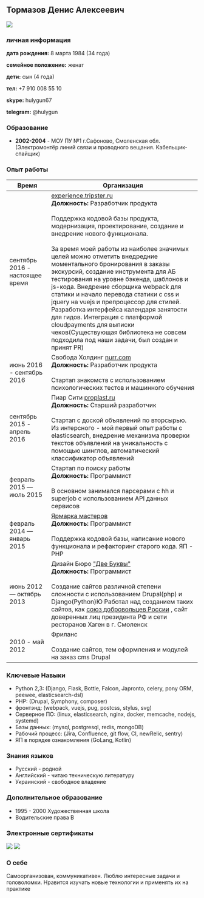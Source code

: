 ## Тормазов Денис Алексеевич

![](https://hh.ru/photo/436382231.jpeg?t=1541602655&h=9_7c45cY7zgP9ogLWsuf_w)
### личная информация

**дата рождения:** 8 марта 1984 (34 года)

**семейное положение:** женат

**дети:** сын (4 года)

**тел:** +7 910 008 55 10

**skype:** hulygun67

**telegram:** @hulygun

### Образование

* **2002-2004** -  МОУ ПУ №1 г.Сафоново, Смоленская обл. (Электромонтёр линий связи и проводного вещания. Кабельщик-спайщик)

### Опыт работы

Время | Организация
----- | -----------
сентябрь 2016 - настоящее время | [experience.tripster.ru](https://experience.tripster.ru)<br>**Должность:** Разработчик продукта<br><br>Поддержка кодовой базы продукта, модернизация, проектирование, создание и внедрение нового функционала.<br><br>За время моей работы из наиболее значимых целей можно отметить внедредние моментального бронирования в заказы экскурсий, создание инструмента для АБ тестирования на уровне бэкенда, шаблонов и js-кода. Внедрение сборщика webpack для статики и начало перевода статики c css и jquery на vuejs и препроцессор для стилей. Разработка интерфейса календаря занятости для гидов. Интеграция с платформой cloudpayments для выписки чеков(Существующая библиотека не совсем подходила под наши задачи, был создан и принят PR)
июнь 2016 - сентябрь 2016 | Свобода Холдинг [nurr.com](https://nurr.com)<br>**Должность:** Разработчик продукта<br><br>Стартап знакомств с использованием психологических тестов и машинного обучения
сентябрь 2015 - апрель 2016 | Пиар Сити [proplast.ru](http://proplast.ru/)<br>**Должность:** Старший разработчик<br><br> Стартап с доской объявлений по вторсырью. Из интерсного - мой первый опыт работы с elasticsearch, внедрение механизма проверки текстов объявлений на уникальность с помощью шинглов, автоматический классификатор объявлений
февраль 2015 — июль 2015 | Стартап по поиску работы<br>**Должность:** Программист<br><br> В основном занимался парсерами с hh и superjob с использованием API данных сервисов
февраль 2014 — январь 2015 | [Ярмарка мастеров](https://livemaster.ru)<br>**Должность:** Программист<br><br> Поддержка кодовой базы, написание нового функционала и рефакторинг старого кода. ЯП - PHP
июнь 2012 — октябрь 2013 | Дизайн Бюро ["Две Буквы"](http://dvebukvy.ru/)<br>**Должность:** Программист<br><br> Создание сайтов различной степени сложности с использованием Drupal(php) и Django(Python)Ю Работал над созданием таких сайтов, как [союз добровольцев России](http://www.souzdobro.ru/) , сайт доверенных лиц президента РФ и сети ресторанов Хаген в г. Смоленск
2010 - май 2012 | Фриланс<br><br>Создание сайтов, тем оформления и модулей на заказ cms Drupal

### Ключевые Навыки

* Python 2,3: (Django, Flask, Bottle, Falcon, Japronto, celery, pony ORM, peewee, elasticsearch-dsl)
* PHP: (Drupal, Symphony, composer)
* фронтэнд: (webpack, vuejs, pug, postcss, stylus, svg)
* Серверное ПО: (linux, elasticsearch, nginx, docker, memcache, nodejs, systemd)
* Базы данных: (mysql, postgresql, redis, mongoDB)
* Рабочий процесс: (Jira, Confluence, git flow, CI, newRelic, sentry)
* ЯП в порядке ознакомления (GoLang, Kotlin)

### Знания языков

* Русский - родной
* Английский - читаю техническую литературу
* Украинский - свободное владение

### Дополнительное образование

* 1995 - 2000 Художественная школа
* Водительские права B

### Электронные сертификаты
![](https://stepik.org/certificate/4d452f2ff56257142aa8c5cb0f6871aa1f711e0d.png)
![](https://stepik.org/certificate/a8c8916d0e327fe6163c75579ae2a45fa0f9e159.png)

### О себе

Самоорганизован, коммуникативен. Люблю интересные задачи и головоломки. Нравится изучать новые технологии и применять их на практике
